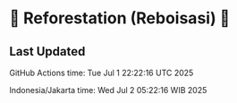 
# 🌳 Reforestation (Reboisasi) 🌲

## Last Updated

GitHub Actions time: Tue Jul  1 22:22:16 UTC 2025

Indonesia/Jakarta time: Wed Jul  2 05:22:16 WIB 2025
